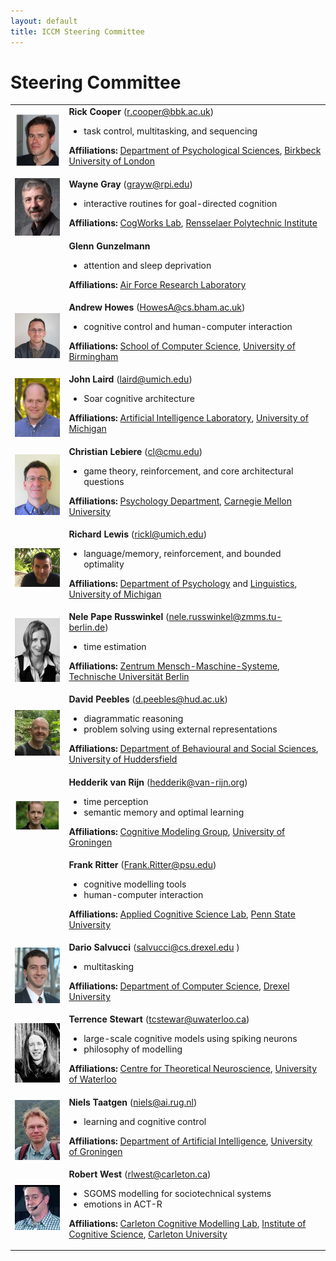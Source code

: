 ```yaml
---
layout: default
title: ICCM Steering Committee
---
```


# Steering Committee

<table>
<tr><td><img width="150" src="images/RickCooper.png" /></td>  
<td><b>Rick Cooper</b> (<a href="mailto:r.cooper@bbk.ac.uk">r.cooper@bbk.ac.uk</a>)
<ul><li>task control, multitasking, and sequencing
</li></ul><p><b>Affiliations:</b> <a href="http://www.bbk.ac.uk/psychology/">Department of Psychological Sciences</a>, <a href="http://www.bbk.ac.uk/">Birkbeck University of London</a>
</p></td>
</tr><tr><td><img width="150" src="images/WayneGray.jpeg" /></td>
<td><b>Wayne Gray</b> (<a href="mailto:grayw@rpi.edu">grayw@rpi.edu</a>)
<ul><li>interactive routines for goal-directed cognition
</li></ul><p><b>Affiliations:</b> <a href="http://cogworks.cogsci.rpi.edu/">CogWorks Lab</a>, <a href="http://www.rpi.edu/">Rensselaer Polytechnic Institute</a>
</p></td>
</tr><tr><td></td>
<td><b>Glenn Gunzelmann</b>
<ul><li>attention and sleep deprivation
</li></ul><p><b>Affiliations:</b> <a href="http://www.afrl.af.mil/">Air Force Research Laboratory</a>
</p></td>
</tr><tr><td><img width="150" src="images/AndrewHowes.jpg" /></td>
<td><b>Andrew Howes</b> (<a href="mailto:HowesA@cs.bham.ac.uk">HowesA@cs.bham.ac.uk</a>)
<ul><li>cognitive control and human-computer interaction
</li></ul><p><b>Affiliations:</b> <a href="http://www.cs.bham.ac.uk/">School of Computer Science</a>, <a href="http://www.birmingham.ac.uk">University of Birmingham</a>
</p></td>
</tr><tr><td><img width="150" src="images/JohnLaird.jpeg" /></td>
<td><b>John Laird</b> (<a href="mailto:laird@umich.edu">laird@umich.edu</a>)
<ul><li>Soar cognitive architecture
</li></ul><p><b>Affiliations:</b> <a href="http://www.eecs.umich.edu/ai/">Artificial Intelligence Laboratory</a>, <a href="http://www.umich.edu/">University of Michigan</a>
</p></td>
</tr><tr><td><img width="150" src="images/ChristianLebiere.jpeg" /></td>
<td><b>Christian Lebiere</b> (<a href="mailto:cl@cmu.edu">cl@cmu.edu</a>)
<ul><li>game theory, reinforcement, and core architectural questions
</li></ul><p><b>Affiliations:</b> <a href="http://www.psy.cmu.edu/">Psychology Department</a>, <a href="http://www.cmu.edu/">Carnegie Mellon University </a>
</p></td>
</tr><tr><td><img width="150" src="images/RickLewis.jpg" /></td>
<td><b>Richard Lewis</b> (<a href="mailto:rickl@umich.edu">rickl@umich.edu</a>)
<ul><li>language/memory, reinforcement, and bounded optimality
</li></ul><p><b>Affiliations:</b> <a href="http://www.lsa.umich.edu/psych/">Department of Psychology</a> and <a href="http://www.lsa.umich.edu/linguistics/">Linguistics</a>, <a href="http://www.umich.edu/">University of Michigan</a>
</p></td>
</tr><tr><td><img width="150" src="images/NelePape.jpeg" /></td>
<td><b>Nele Pape Russwinkel</b> (<a href="mailto:nele.russwinkel@zmms.tu-berlin.de">nele.russwinkel@zmms.tu-berlin.de</a>)
<ul><li>time estimation
</li></ul><p><b>Affiliations:</b> <a href="http://www.tu-berlin.de/zentrum_mensch-maschine-systeme/">Zentrum Mensch-Maschine-Systeme</a>, <a href="http://www.tu-berlin.de/">Technische Universität Berlin</a>
</p></td>
</tr><tr><td><img width="150" src="images/DavidPeebles.jpg" /></td>
<td><b>David Peebles</b> (<a href="mailto:d.peebles@hud.ac.uk">d.peebles@hud.ac.uk</a>)
<ul><li>diagrammatic reasoning
</li><li>problem solving using external representations
</li></ul><p><b>Affiliations:</b> <a href="http://www2.hud.ac.uk/hhs/dbs/">Department of Behavioural and Social Sciences</a>, <a href="http://www.hud.ac.uk/">University of Huddersfield</a>
</p></td>
</tr><tr><td><img width="150" src="images/HedderikvanRijn.jpg" /></td>
<td><b>Hedderik van Rijn</b> (<a href="mailto:hedderik@van-rijn.org">hedderik@van-rijn.org</a>)
<ul><li>time perception
</li><li>semantic memory and optimal learning
</li></ul><p><b>Affiliations:</b> <a href="http://research.ai.rug.nl/index.php/cogmod/">Cognitive Modeling Group</a>, <a href="http://www.rug.nl">University of Groningen</a>
</p></td>
</tr><tr><td></td>
<td><b>Frank Ritter</b> (<a href="mailto:Frank.Ritter@psu.edu">Frank.Ritter@psu.edu</a>)
<ul><li>cognitive modelling tools
</li><li>human-computer interaction
</li></ul><p><b>Affiliations:</b> <a href="http://acs.ist.psu.edu/">Applied Cognitive Science Lab</a>, <a href="http://www.psu.edu/">Penn State University</a>
</p></td>
</tr><tr><td><img width="150" src="images/DarioSalvucci.jpg" /></td>
<td><b>Dario Salvucci</b> (<a href="mailto:salvucci@cs.drexel.edu">salvucci@cs.drexel.edu</a> )
<ul><li>multitasking
</li></ul><p><b>Affiliations:</b> <a href="http://www.cs.drexel.edu/">Department of Computer Science</a>, <a href="http://www.drexel.edu/">Drexel University</a>
</p></td>
</tr><tr><td><img width="150" src="images/TerryStewart.png" /></td>
<td><b>Terrence Stewart</b> (<a href="mailto:tcstewar@uwaterloo.ca">tcstewar@uwaterloo.ca</a>)
<ul><li>large-scale cognitive models using spiking neurons
</li><li>philosophy of modelling
</li></ul><p><b>Affiliations:</b> <a href="http://ctn.uwaterloo.ca/">Centre for Theoretical Neuroscience</a>, <a href="http://uwaterloo.ca/">University of Waterloo</a>
</p></td>
</tr><tr><td><img width="150" src="images/NielsTaatgen.jpg" /></td>
<td><b>Niels Taatgen</b> (<a href="mailto:niels@ai.rug.nl">niels@ai.rug.nl</a>)
<ul><li>learning and cognitive control
</li></ul><p><b>Affiliations:</b> <a href="http://www.rug.nl/ai">Department of Artificial Intelligence</a>, <a href="http://www.rug.nl/">University of Groningen</a>
</p></td>
</tr><tr><td><img width="150" src="images/RobertWest.jpg" /></td>
<td><b>Robert West</b> (<a href="mailto:rlwest@carleton.ca">rlwest@carleton.ca</a>) 
<ul><li>SGOMS modelling for sociotechnical systems
</li><li>emotions in ACT-R
</li></ul><p><b>Affiliations:</b> <a href="http://ccmhome.blogspot.ca/">Carleton Cognitive Modelling Lab</a>, <a href="http://www5.carleton.ca/ics/">Institute of Cognitive Science</a>, <a href="http://carleton.ca/">Carleton University</a>
</p></td>
</tr></table>

